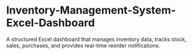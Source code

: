 # Inventory-Management-System-Excel-Dashboard
A structured Excel dashboard that manages inventory data, tracks stock, sales, purchases, and provides real-time reorder notifications.
